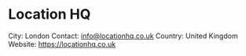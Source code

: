 # Location HQ

City: London
Contact: info@locationhq.co.uk
Country: United Kingdom
Website: https://locationhq.co.uk